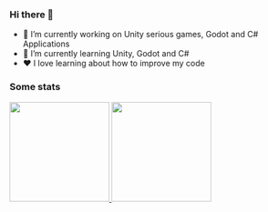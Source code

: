 ### Hi there 👋

- 🔭 I’m currently working on Unity serious games, Godot and C# Applications
- 🌱 I’m currently learning Unity, Godot and C#
- ❤️ I love learning about how to improve my code

### Some stats

<a href="https://github.com/LamenLuan">
  <p align="left">
    <img src="https://github-readme-stats.vercel.app/api/top-langs/?username=LamenLuan&layout=compact&langs_count=8&theme=dark&bg_color=0D1117&env=PAT_1" height="175px"/>
    <img src="https://github-readme-stats.vercel.app/api?username=LamenLuan&theme=dark&bg_color=0D1117&env=PAT_1" height="175px"/>
  </p>
</a>

<!--
**LamenLuan/LamenLuan** is a ✨ _special_ ✨ repository because its `README.md` (this file) appears on your GitHub profile.

Here are some ideas to get you started:

- 🔭 I’m currently working on ...
- 🌱 I’m currently learning ...
- 👯 I’m looking to collaborate on ...
- 🤔 I’m looking for help with ...
- 💬 Ask me about ...
- 📫 How to reach me: ...
- 😄 Pronouns: ...
- ⚡ Fun fact: ...
-->
